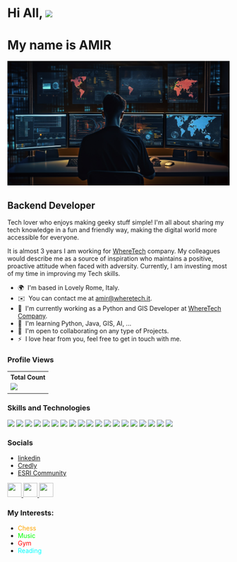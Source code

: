 
Hi All, ![](https://user-images.githubusercontent.com/18350557/176309783-0785949b-9127-417c-8b55-ab5a4333674e.gif)
============================================================================================================================
# My name is AMIR

<img src="https://github.com/AmirSarrafzadeh/AmirSarrafzadeh/blob/main/Icons/f1.png?raw=true" alt="Photo">

Backend Developer
-----------------

Tech lover who enjoys making geeky stuff simple! I'm all about sharing my tech knowledge in a fun and friendly way, making the digital world more accessible for everyone.

It is almost 3 years I am working for <a href="https://wheretech.it/">WhereTech</a> company. My colleagues would describe me as a source of inspiration who maintains a positive, proactive attitude when faced with adversity. Currently, I am investing most of my time in improving my Tech skills.

* 🌍  I'm based in Lovely Rome, Italy.
* ✉️  You can contact me at [amir@wheretech.it](mailto:amir@wheretech.it).
* 🚀  I'm currently working as a Python and GIS Developer at [WhereTech Company](http://wheretech.it/).
* 🧠  I'm learning Python, Java, GIS, AI, ...
* 🤝  I'm open to collaborating on any type of Projects.
* ⚡  I love hear from you, feel free to get in touch with me.

 
### Profile Views


  <table>
    <tr>
      <!-- <th>Profile Views</th> -->
      <th>Total Count</th>
    </tr>
    <tr>
      <!-- <td>
        <div align="center">
          <a href="https://github.com/Thinkright20"><img src="https://github.com/Thinkright20.png" alt="@Thinkright20" width="52" /></a>
          <br />
          <a align="center" href="https://github.com/thinkright20"><b>Thinkright20</b></a>
        </b>
      </td> -->
      <!-- Profile Views -->
      <td>
         <a href="https://github.com/AmirSarrafzadeh"> <img src="https://komarev.com/ghpvc/?username=AmirSarrafzadeh&style=for-the-badge&color=orange"> </a>
      </td>
    </tr>
  </table>

### Skills and Technologies
<p align="left"><a href="https://www.anaconda.com/"><img src="https://skillicons.dev/icons?i=anaconda"></a> 
  <a href="https://bitbucket.org/"><img src="https://skillicons.dev/icons?i=bitbucket"></a>
  <a href="https://fastapi.tiangolo.com/"><img src="https://skillicons.dev/icons?i=fastapi"></a>
  <a href="https://git-scm.com/"><img src="https://skillicons.dev/icons?i=git"></a>
  <a href="https://github.com/"><img src="https://skillicons.dev/icons?i=github"></a>
  <a href="https://about.gitlab.com/"><img src="https://skillicons.dev/icons?i=gitlab"></a>
  <a href="https://www.heroku.com/"><img src="https://skillicons.dev/icons?i=heroku"></a>
  <a href="https://www.java.com/en/"><img src="https://skillicons.dev/icons?i=java"></a>
  <a href="https://www.latex-project.org/"><img src="https://skillicons.dev/icons?i=latex"></a>
  <a href="https://maven.apache.org/"><img src="https://skillicons.dev/icons?i=maven"></a>
  <a href="https://www.mysql.com/"><img src="https://skillicons.dev/icons?i=mysql"></a>
  <a href="https://opencv.org/"><img src="https://skillicons.dev/icons?i=opencv"></a>
  <a href="https://www.postman.com/"><img src="https://skillicons.dev/icons?i=postman"></a>
  <a href="https://www.python.org/"><img src="https://skillicons.dev/icons?i=python"></a>
  <a href="https://www.rabbitmq.com/"><img src="https://skillicons.dev/icons?i=rabbitmq"></a>
  <a href="https://regexr.com/"><img src="https://skillicons.dev/icons?i=regex"></a>
  <a href="https://www.sqlite.org/"><img src="https://skillicons.dev/icons?i=sqlite"></a>
  <a href="https://supabase.com/"><img src="https://skillicons.dev/icons?i=supabase"></a>
  <a href="https://scikit-learn.org/stable/"><img src="https://skillicons.dev/icons?i=sklearn"></a>
</p>


### Socials
- <a href="https://www.linkedin.com/in/amir-sarrafzadeh/">linkedin</a> 
- <a href= "https://www.credly.com/users/amir-sarrafzadeh-arasi/badges"> Credly</a>
- <a href="https://community.esri.com/t5/user/viewprofilepage/user-id/485161">ESRI Community</a>

<p align="left"> <a href="https://www.facebook.com/amir.sarafzadeh/" target="_blank" rel="noreferrer"> <picture> <source media="(prefers-color-scheme: dark)" srcset="https://raw.githubusercontent.com/danielcranney/readme-generator/main/public/icons/socials/facebook-dark.svg" /> <source media="(prefers-color-scheme: light)" srcset="https://raw.githubusercontent.com/danielcranney/readme-generator/main/public/icons/socials/facebook.svg" /> <img src="https://raw.githubusercontent.com/danielcranney/readme-generator/main/public/icons/socials/facebook.svg" width="32" height="32" /> </picture> </a> <a href="https://www.github.com/AmirSarrafzadeh" target="_blank" rel="noreferrer"> <picture> <source media="(prefers-color-scheme: dark)" srcset="https://raw.githubusercontent.com/danielcranney/readme-generator/main/public/icons/socials/github-dark.svg" /> <source media="(prefers-color-scheme: light)" srcset="https://raw.githubusercontent.com/danielcranney/readme-generator/main/public/icons/socials/github.svg" /> <img src="https://raw.githubusercontent.com/danielcranney/readme-generator/main/public/icons/socials/github.svg" width="32" height="32" /> </picture> </a> <a href="https://www.linkedin.com/in/amir-sarrafzadeh/" target="_blank" rel="noreferrer"> <picture> <source media="(prefers-color-scheme: dark)" srcset="https://raw.githubusercontent.com/danielcranney/readme-generator/main/public/icons/socials/linkedin-dark.svg" /> <source media="(prefers-color-scheme: light)" srcset="https://raw.githubusercontent.com/danielcranney/readme-generator/main/public/icons/socials/linkedin.svg" /> <img src="https://raw.githubusercontent.com/danielcranney/readme-generator/main/public/icons/socials/linkedin.svg" width="32" height="32" /> </picture> </a></p>

### My Interests:
- <span style="color: orange">Chess</span>
- <span style="color: lime">Music</span>
- <span style="color: red">Gym</span>
- <span style="color: aqua">Reading</span>


